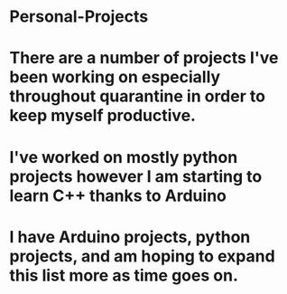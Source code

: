 # Personal-Projects
# There are a number of projects I've been working on especially throughout quarantine in order to keep myself productive.
# I've worked on mostly python projects however I am starting to learn C++ thanks to Arduino
# I have Arduino projects, python projects, and am hoping to expand this list more as time goes on.
